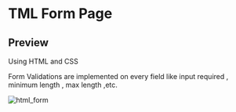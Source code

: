 <h1>TML Form Page</h1>
<h2>Preview</h2>
<p>Using HTML and CSS</p>
<p>Form Validations are implemented on every field like input required , minimum length , max length ,etc. </p>

![html_form](https://github.com/yash45829/Web-Dev-Practise/assets/117001910/a79701d3-4184-499f-ae64-cf6577e0a512)
